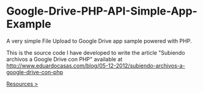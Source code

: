 Google-Drive-PHP-API-Simple-App-Example
=======================================

A very simple File Upload to Google Drive app sample powered with PHP.

This is the source code I have developed to write the article "Subiendo archivos a Google Drive con PHP" available at http://www.eduardocasas.com/blog/05-12-2012/subiendo-archivos-a-google-drive-con-php

<a href="https://www.youtube.com/watch?v=6gYkth5XL3Y">Resources ></a>
